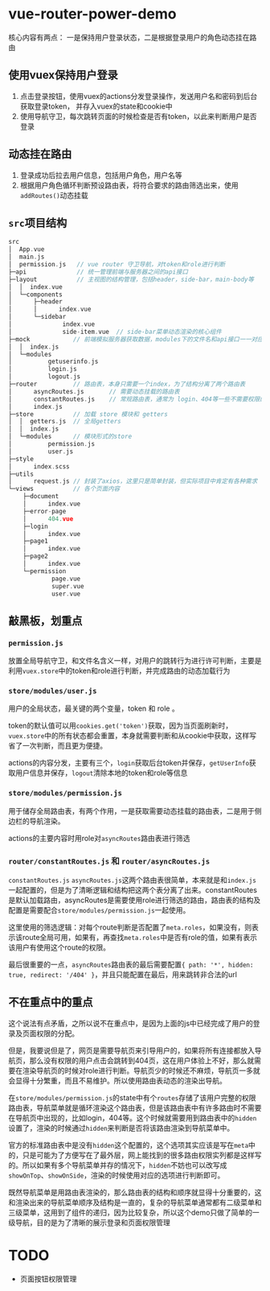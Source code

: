 # vue-router-power-demo

核心内容有两点： 一是保持用户登录状态，二是根据登录用户的角色动态挂在路由

## 使用vuex保持用户登录

1. 点击登录按钮，使用vuex的actions分发登录操作，发送用户名和密码到后台获取登录token， 并存入vuex的state和cookie中
2. 使用导航守卫，每次跳转页面的时候检查是否有token，以此来判断用户是否登录

## 动态挂在路由

1. 登录成功后拉去用户信息，包括用户角色，用户名等
2. 根据用户角色循环判断预设路由表，将符合要求的路由筛选出来，使用`addRoutes()`动态挂载

## `src`项目结构

```c
src
│  App.vue
│  main.js
│  permission.js   // vue router 守卫导航，对token和role进行判断
├─api              // 统一管理前端与服务器之间的api接口
├─layout           // 主视图的结构管理，包括header，side-bar，main-body等
│  │  index.vue
│  └─components
│      ├─header
│      │      index.vue
│      └─sidebar
│              index.vue
│              side-item.vue  // side-bar菜单动态渲染的核心组件
├─mock            // 前端模拟服务器获取数据，modules下的文件名和api接口一一对应
│  │  index.js
│  └─modules
│          getuserinfo.js
│          login.js
│          logout.js
├─router          // 路由表，本身只需要一个index，为了结构分离了两个路由表
│      asyncRoutes.js       // 需要动态挂载的路由表
│      constantRoutes.js    // 常规路由表，通常为 login、404等一些不需要权限的路由表
│      index.js
├─store           // 加载 store 模块和 getters
│  │  getters.js  // 全局getters
│  │  index.js
│  └─modules      // 模块形式的store
│          permission.js
│          user.js
├─style
│      index.scss
├─utils
│      request.js // 封装了axios，这里只是简单封装，但实际项目中肯定有各种需求
└─views           // 各个页面内容
    ├─document
    │      index.vue
    ├─error-page
    │      404.vue
    ├─login
    │      index.vue
    ├─page1
    │      index.vue
    ├─page2
    │      index.vue
    └─permission
            page.vue
            super.vue
            user.vue
```

## 敲黑板，划重点

### `permission.js`

放置全局导航守卫，和文件名含义一样，对用户的跳转行为进行许可判断，主要是利用`vuex.store`中的token和role进行判断，并完成路由的动态加载行为

### `store/modules/user.js`

用户的全局状态，最关键的两个变量，token 和 role 。

token的默认值可以用`cookies.get('token')`获取，因为当页面刷新时，`vuex.store`中的所有状态都会重置，本身就需要判断和从cookie中获取，这样写省了一次判断，而且更为便捷。

actions的内容分发，主要有三个，`login`获取后台token并保存，`getUserInfo`获取用户信息并保存，`logout`清除本地的token和role等信息

### `store/modules/permission.js`

用于储存全局路由表，有两个作用，一是获取需要动态挂载的路由表，二是用于侧边栏的导航渲染。

actions的主要内容时用role对`asyncRoutes`路由表进行筛选

### `router/constantRoutes.js` 和 `router/asyncRoutes.js`

`constantRoutes.js` `asyncRoutes.js`这两个路由表很简单，本来就是和`index.js`一起配置的，但是为了清晰逻辑和结构把这两个表分离了出来。constantRoutes是默认加载路由，asyncRoutes是需要使用role进行筛选的路由，路由表的结构及配置是需要配合`store/modules/permission.js`一起使用。

这里使用的筛选逻辑：对每个route判断是否配置了`meta.roles`，如果没有，则表示该route全局可用，如果有，再查找`meta.roles`中是否有role的值，如果有表示该用户有使用这个route的权限。

最后很重要的一点，`asyncRoutes`路由表的最后需要配置`{ path: '*', hidden: true, redirect: '/404' }`，并且只能配置在最后，用来跳转非合法的url

## 不在重点中的重点

这个说法有点矛盾，之所以说不在重点中，是因为上面的js中已经完成了用户的登录及页面权限的分配。

但是，我要说但是了，网页是需要导航页来引导用户的，如果将所有连接都放入导航页，那么没有权限的用户点击会跳转到404页，这在用户体验上不好，那么就需要在渲染导航页的时候对role进行判断。导航页少的时候还不麻烦，导航页一多就会显得十分繁重，而且不易维护。所以使用路由表动态的渲染出导航。

在`store/modules/permission.js`的state中有个`routes`存储了该用户完整的权限路由表，导航菜单就是循环渲染这个路由表，但是该路由表中有许多路由时不需要在导航页中出现的，比如login，404等。这个时候就需要用到路由表中的`hidden`设置了，渲染的时候通过`hidden`来判断是否将该路由渲染到导航菜单中。

官方的标准路由表中是没有`hidden`这个配置的，这个选项其实应该是写在`meta`中的，只是可能为了方便写在了最外层，网上能找到的很多路由权限实列都是这样写的。所以如果有多个导航菜单并存的情况下，`hidden`不妨也可以改写成`showOnTop`、`showOnSide`，渲染的时候使用对应的选项进行判断即可。

既然导航菜单是用路由表渲染的，那么路由表的结构和顺序就显得十分重要的，这和渲染出来的导航菜单顺序及结构是一直的，复杂的导航菜单通常都有二级菜单和三级菜单，这用到了组件的递归，因为比较复杂，所以这个demo只做了简单的一级导航，目的是为了清晰的展示登录和页面权限管理

# TODO

- 页面按钮权限管理
